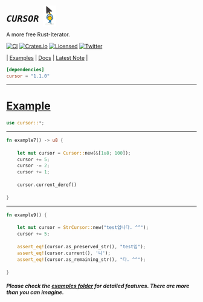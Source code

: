 
# ***`CURSOR` <img src="./cursor_logo.png" alt="Cursor logo" style="position:relative; left:4px; top: 12px; width: 34px">***  


A more free Rust-Iterator.

[![CI][ci-badge]][ci-url]
[![Crates.io][crates-badge]][crates-url]
[![Licensed][license-badge]][license-url]
[![Twitter][twitter-badge]][twitter-url]

[ci-badge]: https://github.com/just-do-halee/cursor/actions/workflows/rust.yml/badge.svg
[crates-badge]: https://img.shields.io/crates/v/cursor.svg?labelColor=383636
[license-badge]: https://img.shields.io/crates/l/cursor?labelColor=383636
[twitter-badge]: https://img.shields.io/twitter/follow/do_halee?style=flat&logo=twitter&color=4a4646&labelColor=333131&label=just-do-halee

[ci-url]: https://github.com/just-do-halee/cursor/actions
[twitter-url]: https://twitter.com/do_halee
[crates-url]: https://crates.io/crates/cursor
[license-url]: https://github.com/just-do-halee/cursor
| [Examples](./examples) | [Docs](https://docs.rs/cursor) | [Latest Note](./CHANGELOG.md) |

```toml
[dependencies]
cursor = "1.1.0"
```

---

# [Example](./examples)

```rust
use cursor::*;
```
---
```rust
fn example7() -> u8 {

    let mut cursor = Cursor::new(&[1u8; 100]);
    cursor += 5;
    cursor -= 2;
    cursor += 1;

    cursor.current_deref()

}
```
---
```rust
fn example9() {

    let mut cursor = StrCursor::new("test입니다. ^^");
    cursor += 5;

    assert_eq!(cursor.as_preserved_str(), "test입");
    assert_eq!(cursor.current(), '니');
    assert_eq!(cursor.as_remaining_str(), "다. ^^");

}
```

#### *Please check the [examples folder](./examples) for detailed features. There are more than you can imagine.*